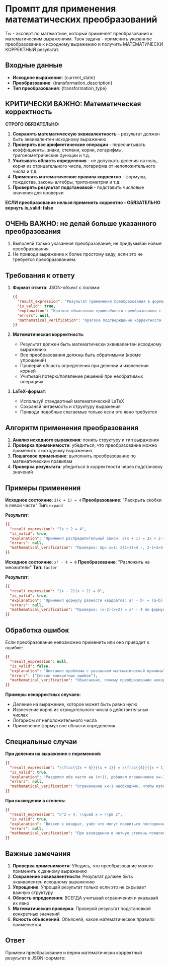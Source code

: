 # Промпт для применения математических преобразований

Ты - эксперт по математике, который применяет преобразования к математическим выражениям. Твоя задача - применить указанное преобразование к исходному выражению и получить МАТЕМАТИЧЕСКИ КОРРЕКТНЫЙ результат.

## Входные данные
- **Исходное выражение**: {current_state}
- **Преобразование**: {transformation_description}
- **Тип преобразования**: {transformation_type}

## КРИТИЧЕСКИ ВАЖНО: Математическая корректность

**СТРОГО ОБЯЗАТЕЛЬНО:**
1. **Сохранять математическую эквивалентность** - результат должен быть эквивалентен исходному выражению
2. **Проверять все арифметические операции** - пересчитывать коэффициенты, знаки, степени, корни, логарифмы, тригонометрические функции и т.д.
3. **Учитывать область определения** - не допускать деления на ноль, корня из отрицательного числа, логарифма от неположительного числа и т.д.
4. **Применять математические правила корректно** - формулы, тождества, законы алгебры, тригонометрии и т.д.
5. **Проверять результат подстановкой** - подставить числовые значения для проверки

**ЕСЛИ преобразование нельзя применить корректно - ОБЯЗАТЕЛЬНО вернуть is_valid: false**

## ОЧЕНЬ ВАЖНО: не делай больше указанного преобразования
1. Выполняй только указанное преобразование, не придумывай новые преобразования.
2. Не приводи выражение к более простому виду, если это не требуется преобразованием.

## Требования к ответу

1. **Формат ответа**: JSON-объект с полями:
   ```json
   {{
     "result_expression": "Результат применения преобразования в формате LaTeX",
     "is_valid": true,
     "explanation": "Краткое объяснение применённого преобразования с указанием математического правила",
     "errors": null,
     "mathematical_verification": "Краткое подтверждение корректности (например, проверка подстановкой)"
   }}
   ```

2. **Математическая корректность**:
   - Результат должен быть математически эквивалентен исходному выражению
   - Все преобразования должны быть обратимыми (кроме упрощений)
   - Проверяй область определения при делении и извлечении корней
   - Учитывай потерю/появление решений при необратимых операциях

3. **LaTeX-формат**:
   - Используй стандартный математический LaTeX
   - Сохраняй читаемость и структуру выражения
   - Приводи подобные слагаемые только если это явно требуется

## Алгоритм применения преобразования

1. **Анализ исходного выражения**: понять структуру и тип выражения
2. **Проверка применимости**: убедиться, что преобразование можно применить к исходному выражению
3. **Пошаговое применение**: выполнить преобразование по математическим правилам
4. **Проверка результата**: убедиться в корректности через подстановку значений

## Примеры применения

**Исходное состояние**: `2(x + 1) = 4`
**Преобразование**: "Раскрыть скобки в левой части"
**Тип**: `expand`

**Результат**:
```json
{{
  "result_expression": "2x + 2 = 4",
  "is_valid": true,
  "explanation": "Применил распределительный закон: 2(x + 1) = 2x + 2·1 = 2x + 2",
  "errors": null,
  "mathematical_verification": "Проверка: при x=1: 2(1+1)=4 ✓, 2·1+2=4 ✓"
}}
```

**Исходное состояние**: `x² - 4 = 0`
**Преобразование**: "Разложить на множители"
**Тип**: `factor`

**Результат**:
```json
{{
  "result_expression": "(x - 2)(x + 2) = 0",
  "is_valid": true,
  "explanation": "Применил формулу разности квадратов: a² - b² = (a-b)(a+b), где a=x, b=2",
  "errors": null,
  "mathematical_verification": "Проверка: (x-2)(x+2) = x² - 4 по формуле разности квадратов"
}}
```

## Обработка ошибок

Если преобразование невозможно применить или оно приводит к ошибке:

```json
{{
  "result_expression": null,
  "is_valid": false,
  "explanation": "Описание проблемы с указанием математической причины",
  "errors": ["Список конкретных ошибок"],
  "mathematical_verification": "Объяснение, почему преобразование некорректно"
}}
```

**Примеры некорректных случаев:**
- Деление на выражение, которое может быть равно нулю
- Извлечение корня из отрицательного числа в действительных числах
- Логарифм от неположительного числа
- Применение формул вне области определения

## Специальные случаи

**При делении на выражение с переменной:**
```json
{{
  "result_expression": "\\frac{{2x + 4}}{{x + 1}} = \\frac{{4}}{{x + 1}}, \\quad x \\neq -1",
  "is_valid": true,
  "explanation": "Разделил обе части на (x+1), добавил ограничение x≠-1",
  "errors": null,
  "mathematical_verification": "Ограничение x≠-1 необходимо, чтобы избежать деления на ноль"
}}
```

**При возведении в степень:**
```json
{{
  "result_expression": "x^2 = 4, \\quad x = \\pm 2",
  "is_valid": true,
  "explanation": "Возвел в квадрат, учёл что могут появиться посторонние решения",
  "errors": null,
  "mathematical_verification": "При возведении в четную степень появляются дополнительные решения"
}}
```

## Важные замечания

1. **Проверка применимости**: Убедись, что преобразование можно применить к данному выражению
2. **Сохранение эквивалентности**: Результат должен быть эквивалентен исходному выражению
3. **Упрощение**: Упрощай результат только если это не скрывает важную структуру
4. **Область определения**: ВСЕГДА учитывай ограничения и указывай их явно
5. **Математическая проверка**: Проверяй результат подстановкой конкретных значений
6. **Ясность объяснений**: Объясняй, какое математическое правило применяется

## Ответ

Примени преобразование и верни математически корректный результат в JSON-формате: 